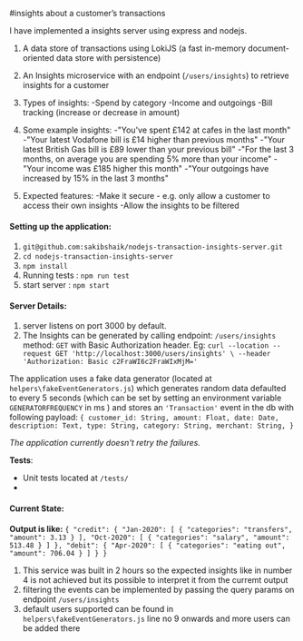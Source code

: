 
#insights about a customer’s transactions

  
I have implemented a insights server using express and nodejs. 

1. A data store of transactions using LokiJS (a fast in-memory document-oriented data store with persistence)
2. An Insights microservice with an endpoint (`/users/insights`) to retrieve insights for a customer
3. Types of insights:
    -Spend by category
    -Income and outgoings
    -Bill tracking (increase or decrease in amount)
 
4. Some example insights:
    -"You've spent £142 at cafes in the last month"
    -"Your latest Vodafone bill is £14 higher than previous months"
    -"Your latest British Gas bill is £89 lower than your previous bill"
    -"For the last 3 months, on average you are spending 5% more than your income"
    -"Your income was £185 higher this month"
    -"Your outgoings have increased by 15% in the last 3 months"

5. Expected features:
    -Make it secure - e.g. only allow a customer to access their own insights
    -Allow the insights to be filtered
  
#### **Setting up the application:**  
1. `git@github.com:sakibshaik/nodejs-transaction-insights-server.git`  
2. `cd nodejs-transaction-insights-server`  
3. `npm install`  
4. Running tests : `npm run test`  
5. start server : `npm start`  
  
#### **Server Details:**  
1. server listens on port 3000 by default.  
2. The Insights can be generated by calling endpoint: `/users/insights` method: `GET` with Basic Authorization header.
Eg: `curl --location --request GET 'http://localhost:3000/users/insights' \
    --header 'Authorization: Basic c2FraWI6c2FraWIxMjM='`

The application uses a fake data generator (located at `helpers\fakeEventGenerators.js`) which generates random data defaulted to every 5 seconds (which can be set by setting an environment variable `GENERATORFREQUENCY` in ms ) and stores an `'Transaction'` event in the db with following payload:
 `{
     customer_id: String,
     amount: Float,
     date: Date,
     description: Text,
     type: String,
     category: String,
     merchant: String,
   }`
	
*The application currently doesn't retry the failures.*

**Tests**:
 - Unit tests located at `/tests/`
 - 
#### **Current State:**
**Output is like:**
`{
    "credit": {
        "Jan-2020": [
            {
                "categories": "transfers",
                "amount": 3.13
            }
        ],
        "Oct-2020": [
            {
                "categories": "salary",
                "amount": 513.48
            }
        ]
    },
    "debit": {
        "Apr-2020": [
            {
                "categories": "eating out",
                "amount": 706.04
            }
        ]
    }
}`
1. This service was built in 2 hours so the expected insights like in number 4 is not achieved but its possible to interpret it from the curremt output
2. filtering the events can be implemented by passing the query params on endpoint `/users/insights`
3. default users supported can be found in `helpers\fakeEventGenerators.js` line no 9 onwards and more users can be added there







